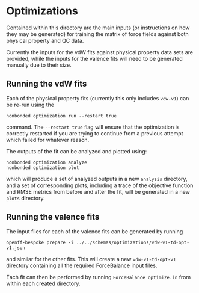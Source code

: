 # Optimizations

Contained within this directory are the main inputs (or instructions on how they may be generated)
for training the matrix of force fields against both physical property and QC data.

Currently the inputs for the vdW fits against physical property data sets are provided, while the
inputs for the valence fits will need to be generated manually due to their size.

## Running the vdW fits

Each of the physical property fits (currently this only includes `vdw-v1`) can be re-run using the

```shell
nonbonded optimization run --restart true
```

command. The ``--restart true`` flag will ensure that the optimization is correctly restarted if you
are trying to continue from a previous attempt which failed for whatever reason.

The outputs of the fit can be analyzed and plotted using:

```shell
nonbonded optimization analyze
nonbonded optimization plot
```

which will produce a set of analyzed outputs in a new `analysis` directory, and a set of corresponding
plots, including a trace of the objective function and RMSE metrics from before and after the fit, will
be generated in a new `plots` directory.

## Running the valence fits

The input files for each of the valence fits can be generated by running

```shell
openff-bespoke prepare -i ../../schemas/optimizations/vdw-v1-td-opt-v1.json
```

and similar for the other fits. This will create a new `vdw-v1-td-opt-v1` directory containing all the
required ForceBalance input files.

Each fit can then be performed by running `ForceBalance optimize.in` from within each created directory.
